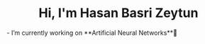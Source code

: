 <h1 align="center">Hi, I'm Hasan Basri Zeytun</h1>
-  I’m currently working on **Artificial Neural Networks**🤖

